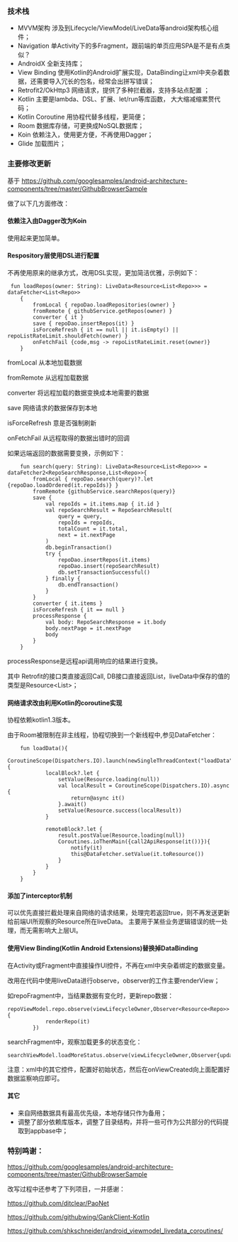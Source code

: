 

### 技术栈

- MVVM架构 涉及到Lifecycle/ViewModel/LiveData等android架构核心组件；
- Navigation  单Activity下的多Fragment，跟前端的单页应用SPA是不是有点类似？
- AndroidX 全新支持库；
- View Binding  使用Kotlin的Android扩展实现，DataBinding让xml中夹杂着数据，还需要导入冗长的包名，经常会出拼写错误；
- Retrofit2/OkHttp3 网络请求，提供了多种拦截器，支持多站点配置 ；
- Kotlin 主要是lambda、DSL、扩展、let/run等库函数， 大大缩减缩累赘代码；
- Kotlin Coroutine  用协程代替多线程，更简便；
- Room 数据库存储，可更换成NoSQL数据库；
- Koin 依赖注入，使用更方便，不再使用Dagger；
- Glide 加载图片；



### 主要修改更新

基于
https://github.com/googlesamples/android-architecture-components/tree/master/GithubBrowserSample

做了以下几方面修改：


#### 依赖注入由Dagger改为Koin

使用起来更加简单。

#### Respository层使用DSL进行配置

不再使用原来的继承方式，改用DSL实现，更加简洁优雅，示例如下：
```
 fun loadRepos(owner: String): LiveData<Resource<List<Repo>>> = dataFetcher<List<Repo>>
    {
        fromLocal { repoDao.loadRepositories(owner) }
        fromRemote { githubService.getRepos(owner) }
        converter { it }
        save { repoDao.insertRepos(it) }
        isForceRefresh { it == null || it.isEmpty() || repoListRateLimit.shouldFetch(owner) }
        onFetchFail {code,msg -> repoListRateLimit.reset(owner)}
    }
```

fromLocal 从本地加载数据

fromRemote 从远程加载数据

converter 将远程加载的数据变换成本地需要的数据

save 网络请求的数据保存到本地

isForceRefresh 意是否强制刷新

onFetchFail 从远程取得的数据出错时的回调


如果远端返回的数据需要变换，示例如下：
```
    fun search(query: String): LiveData<Resource<List<Repo>>> = dataFetcher2<RepoSearchResponse,List<Repo>>{
        fromLocal { repoDao.search(query)?.let {repoDao.loadOrdered(it.repoIds)} }
        fromRemote {githubService.searchRepos(query)}
        save {
            val repoIds = it.items.map { it.id }
            val repoSearchResult = RepoSearchResult(
                query = query,
                repoIds = repoIds,
                totalCount = it.total,
                next = it.nextPage
            )
            db.beginTransaction()
            try {
                repoDao.insertRepos(it.items)
                repoDao.insert(repoSearchResult)
                db.setTransactionSuccessful()
            } finally {
                db.endTransaction()
            }
        }
        converter { it.items }
        isForceRefresh { it == null }
        processResponse {
            val body: RepoSearchResponse = it.body
            body.nextPage = it.nextPage
            body
        }
    }
```
processResponse是远程api调用响应的结果进行变换。

其中 Retrofit的接口类直接返回Call<RepoSearchResponse>, DB接口直接返回List<Repo>，liveData中保存的值的类型是Resource<List<Repo>>；


#### 网络请求改由利用Kotlin的coroutine实现

协程依赖kotlin1.3版本。

由于Room被限制在非主线程，协程切换到一个新线程中,参见DataFetcher：
```
    fun loadData(){
        CoroutineScope(Dispatchers.IO).launch(newSingleThreadContext("loadData")){
            localBlock?.let {
                setValue(Resource.loading(null))
                val localResult = CoroutineScope(Dispatchers.IO).async {
                    return@async it()
                }.await()
                setValue(Resource.success(localResult))
            }

            remoteBlock?.let {
                result.postValue(Resource.loading(null))
                Coroutines.ioThenMain({call2ApiResponse(it())}){
                    notify(it)
                    this@DataFetcher.setValue(it.toResource())
                }
            }
        }
    }
```

#### 添加了interceptor机制

可以优先直接拦截处理来自网络的请求结果，处理完若返回true，则不再发送更新给前端UI所观察的Resource<T>所在liveData。
主要用于某些业务逻辑错误的统一处理，而无需影响大上层UI。


#### 使用View Binding(Kotlin Android Extensions)替换掉DataBinding

在Activity或Fragment中直接操作UI控件，不再在xml中夹杂着绑定的数据变量。

改用在代码中使用liveData进行observe，observer的工作主要renderView；

如repoFragment中，当结果数据有变化时，更新repo数据：
```
repoViewModel.repo.observe(viewLifecycleOwner,Observer<Resource<Repo>>{
            renderRepo(it)
        })
```

searchFragment中，观察加载更多的状态变化：
```
searchViewModel.loadMoreStatus.observe(viewLifecycleOwner,Observer{updateLoadingMore(it)})
```

注意：xml中的其它控件，配置好初始状态，然后在onViewCreated向上面配置好数据监察响应即可。

#### 其它
- 来自网络数据具有最高优先级，本地存储只作为备用；
- 调整了部分依赖库版本，调整了目录结构，并将一些可作为公共部分的代码提取到appbase中；


### 特别鸣谢：
https://github.com/googlesamples/android-architecture-components/tree/master/GithubBrowserSample

改写过程中还参考了下列项目，一并感谢：

https://github.com/ditclear/PaoNet

https://github.com/githubwing/GankClient-Kotlin

https://github.com/shkschneider/android_viewmodel_livedata_coroutines/